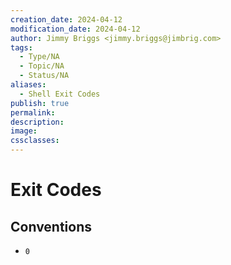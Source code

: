 ```yaml
---
creation_date: 2024-04-12
modification_date: 2024-04-12
author: Jimmy Briggs <jimmy.briggs@jimbrig.com>
tags:
  - Type/NA
  - Topic/NA
  - Status/NA
aliases:
  - Shell Exit Codes
publish: true
permalink:
description:
image:
cssclasses:
---
```


# Exit Codes

## Conventions

- `0`